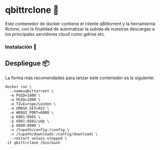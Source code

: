 # qbittrclone 🚀

Este contenedor de docker contiene el cliente qBittorrent y la herramienta Rclone, con la finalidad de automatizar la subida de nuestras descargas a los principales servidores cloud como gdrive etc.

### Instalación 🔧

## Despliegue 📦
La forma más recomendades para lanzar este contenedor es la siguiente:

```
docker run \
  --name=qbittorrent \
  -e PUID=1000 \
  -e PGID=1000 \
  -e TZ=Europe/London \
  -e UMASK_SET=022 \
  -e WEBUI_PORT=8080 \
  -p 6881:6881 \
  -p 6881:6881/udp \
  -p 8080:8080 \
  -v /tupath/config:/config \
  -v /tupath/downloads:/config/downloads \
  --restart unless-stopped \
-it qbittrclone /bin/bash
```

